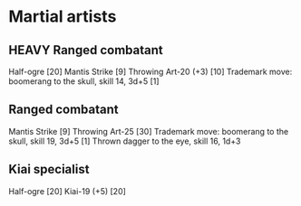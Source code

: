 # Martial artists

## HEAVY Ranged combatant
Half-ogre [20]
Mantis Strike [9]
Throwing Art-20 (+3) [10]
Trademark move: boomerang to the skull, skill 14, 3d+5 [1]

## Ranged combatant
Mantis Strike [9]
Throwing Art-25 [30]
Trademark move: boomerang to the skull, skill 19, 3d+5 [1]
Thrown dagger to the eye, skill 16, 1d+3

## Kiai specialist
Half-ogre [20]
Kiai-19 (+5) [20]